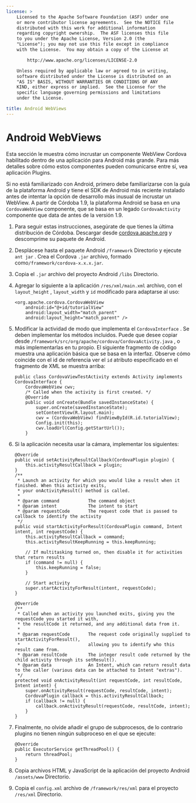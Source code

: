 ```yaml
---
license: >
    Licensed to the Apache Software Foundation (ASF) under one
    or more contributor license agreements.  See the NOTICE file
    distributed with this work for additional information
    regarding copyright ownership.  The ASF licenses this file
    to you under the Apache License, Version 2.0 (the
    "License"); you may not use this file except in compliance
    with the License.  You may obtain a copy of the License at

        http://www.apache.org/licenses/LICENSE-2.0

    Unless required by applicable law or agreed to in writing,
    software distributed under the License is distributed on an
    "AS IS" BASIS, WITHOUT WARRANTIES OR CONDITIONS OF ANY
    KIND, either express or implied.  See the License for the
    specific language governing permissions and limitations
    under the License.

title: Android WebViews
---
```


# Android WebViews

Esta sección le muestra cómo incrustar un componente WebView Cordova habilitado dentro de una aplicación para Android más grande. Para más detalles sobre cómo estos componentes pueden comunicarse entre sí, vea aplicación Plugins.

Si no está familiarizado con Android, primero debe familiarizarse con la guía de la plataforma Android y tiene el SDK de Android más reciente instalado antes de intentar la opción de desarrollo más inusual de incrustar un WebView. A partir de Córdoba 1.9, la plataforma Android se basa en una `CordovaWebView` componente, que se basa en un legado `CordovaActivity` componente que data de antes de la versión 1.9.

1.  Para seguir estas instrucciones, asegúrate de que tienes la última distribución de Córdoba. Descargar desde [cordova.apache.org][1] y descomprime su paquete de Android.

2.  Desplácese hasta el paquete Android `/framework` Directorio y ejecute `ant jar` . Crea el Cordova `.jar` archivo, formado como`/framework/cordova-x.x.x.jar`.

3.  Copia el `.jar` archivo del proyecto Android `/libs` Directorio.

4.  Agregar lo siguiente a la aplicación `/res/xml/main.xml` archivo, con el `layout_height` , `layout_width` y `id` modificado para adaptarse al uso:
    
        <org.apache.cordova.CordovaWebView
            android:id="@+id/tutorialView"
            android:layout_width="match_parent"
            android:layout_height="match_parent" />
        

5.  Modificar la actividad de modo que implementa el `CordovaInterface` . Se deben implementar los métodos incluidos. Puede que desee copiar desde `/framework/src/org/apache/cordova/CordovaActivity.java` , o más implementarlas en tu propio. El siguiente fragmento de código muestra una aplicación básica que se basa en la interfaz. Observe cómo coincide con el id de referencia ver el `id` atributo especificado en el fragmento de XML se muestra arriba:
    
        public class CordovaViewTestActivity extends Activity implements CordovaInterface {
            CordovaWebView cwv;
            /* Called when the activity is first created. */
            @Override
            public void onCreate(Bundle savedInstanceState) {
                super.onCreate(savedInstanceState);
                setContentView(R.layout.main);
                cwv = (CordovaWebView) findViewById(R.id.tutorialView);
                Config.init(this);
                cwv.loadUrl(Config.getStartUrl());
            }
        

6.  Si la aplicación necesita usar la cámara, implementar los siguientes:
    
        @Override
        public void setActivityResultCallback(CordovaPlugin plugin) {
            this.activityResultCallback = plugin;
        }
        /**
         * Launch an activity for which you would like a result when it finished. When this activity exits,
         * your onActivityResult() method is called.
         *
         * @param command           The command object
         * @param intent            The intent to start
         * @param requestCode       The request code that is passed to callback to identify the activity
         */
        public void startActivityForResult(CordovaPlugin command, Intent intent, int requestCode) {
            this.activityResultCallback = command;
            this.activityResultKeepRunning = this.keepRunning;
        
            // If multitasking turned on, then disable it for activities that return results
            if (command != null) {
                this.keepRunning = false;
            }
        
            // Start activity
            super.startActivityForResult(intent, requestCode);
        }   
        
        @Override
        /**
         * Called when an activity you launched exits, giving you the requestCode you started it with,
         * the resultCode it returned, and any additional data from it.
         *
         * @param requestCode       The request code originally supplied to startActivityForResult(),
         *                          allowing you to identify who this result came from.
         * @param resultCode        The integer result code returned by the child activity through its setResult().
         * @param data              An Intent, which can return result data to the caller (various data can be attached to Intent "extras").
         */
        protected void onActivityResult(int requestCode, int resultCode, Intent intent) {
            super.onActivityResult(requestCode, resultCode, intent);
            CordovaPlugin callback = this.activityResultCallback;
            if (callback != null) {
                callback.onActivityResult(requestCode, resultCode, intent);
            }
        }
        

7.  Finalmente, no olvide añadir el grupo de subprocesos, de lo contrario plugins no tienen ningún subproceso en el que se ejecute:
    
        @Override
        public ExecutorService getThreadPool() {
            return threadPool;
        }
        

8.  Copia archivos HTML y JavaScript de la aplicación del proyecto Android `/assets/www` Directorio.

9.  Copia el `config.xml` archivo de `/framework/res/xml` para el proyecto `/res/xml` Directorio.

 [1]: http://cordova.apache.org